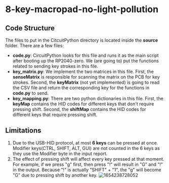 # 8-key-macropad-no-light-pollution
## Code Structure
The files to put in the CitcuitPython directory is located inside the **source** folder. There are a few files:
- **code.py**: CircuitPython looks for this file and runs it as the main script after booting up the RP2040-zero. We (are going to) put the functions related to sending key strokes in this file.
- **key_matrix.py**: We implement the two matrices in this file. First, the **senseMatrix** is responsible for scanning the matrix on the PCB for key strokes. Second, the **keyMatrix** (not yet implemented) is going to read the CSV file and return the corresponding key for the functions in **code.py** to send.
- **key_mapping.py**: There are two python dictionaries in this file. First, the **keyMap** contains the HID codes for different keys that don't require pressing shift. Second, the **shiftMap** contains the HID codes for different keys that require pressing shift.

## Limitations
1. Due to the USB-HID protocol, at most **6 keys** can be pressed at once. Modifier keys(CTRL, SHIFT, ALT, GUI) are not counted in the 6 keys as they use the Modifier byte in the input report.
2. The effect of pressing shift will affect every key pressed at that moment. For example, if we press "g" first, then press "!" will result in "G" and "!" in the output. Because "!" is actually "SHIFT" + "1", the "g" will become "G" due to pressing shift by another key.
![1654238728052](https://user-images.githubusercontent.com/52309935/171801701-f0228002-cdf0-44e8-84c7-5621b14ae018.png)
